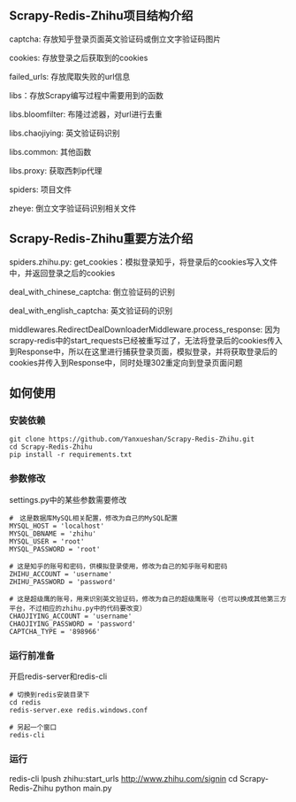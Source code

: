 ## Scrapy-Redis-Zhihu项目结构介绍

captcha: 存放知乎登录页面英文验证码或倒立文字验证码图片

cookies: 存放登录之后获取到的cookies

failed_urls: 存放爬取失败的url信息

libs：存放Scrapy编写过程中需要用到的函数

libs.bloomfilter: 布隆过滤器，对url进行去重

libs.chaojiying: 英文验证码识别

libs.common: 其他函数

libs.proxy: 获取西刺ip代理

spiders: 项目文件

zheye: 倒立文字验证码识别相关文件

## Scrapy-Redis-Zhihu重要方法介绍

spiders.zhihu.py:
get_cookies：模拟登录知乎，将登录后的cookies写入文件中，并返回登录之后的cookies

deal_with_chinese_captcha: 倒立验证码的识别

deal_with_english_captcha: 英文验证码的识别

middlewares.RedirectDealDownloaderMiddleware.process_response: 因为scrapy-redis中的start_requests已经被重写过了，无法将登录后的cookies传入到Response中，所以在这里进行捕获登录页面，模拟登录，并将获取登录后的cookies并传入到Response中，同时处理302重定向到登录页面问题

## 如何使用
### 安装依赖
```
git clone https://github.com/Yanxueshan/Scrapy-Redis-Zhihu.git
cd Scrapy-Redis-Zhihu
pip install -r requirements.txt
```

### 参数修改
settings.py中的某些参数需要修改
```
#　这是数据库MySQL相关配置，修改为自己的MySQL配置
MYSQL_HOST = 'localhost'
MYSQL_DBNAME = 'zhihu'
MYSQL_USER = 'root'
MYSQL_PASSWORD = 'root'

# 这是知乎的账号和密码，供模拟登录使用，修改为自己的知乎账号和密码
ZHIHU_ACCOUNT = 'username'
ZHIHU_PASSWORD = 'password'

# 这是超级鹰的账号，用来识别英文验证码，修改为自己的超级鹰账号（也可以换成其他第三方平台，不过相应的zhihu.py中的代码要改变）
CHAOJIYING_ACCOUNT = 'username'
CHAOJIYING_PASSWORD = 'password'
CAPTCHA_TYPE = '898966'
```

### 运行前准备
开启redis-server和redis-cli
```
# 切换到redis安装目录下
cd redis
redis-server.exe redis.windows.conf

# 另起一个窗口
redis-cli
```

### 运行
redis-cli lpush zhihu:start_urls http://www.zhihu.com/signin
cd Scrapy-Redis-Zhihu
python main.py
